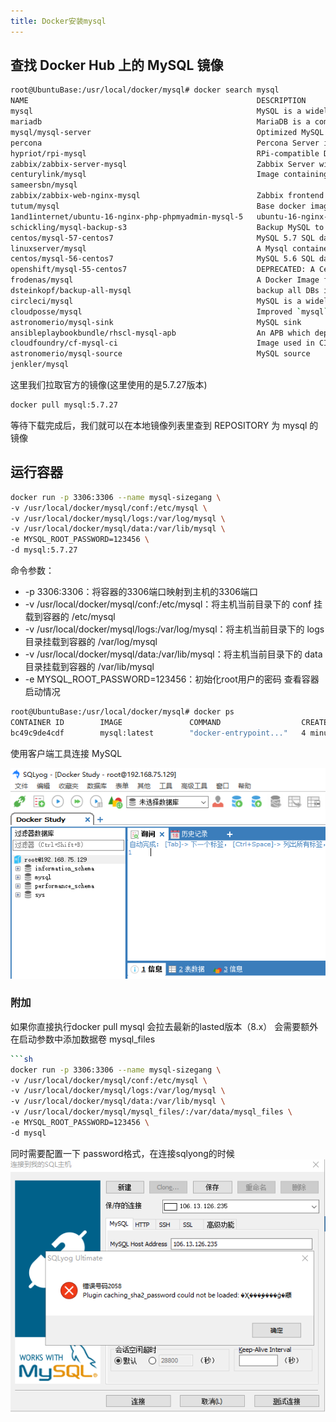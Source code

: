 ```yaml
---
title: Docker安装mysql
---
```

## 查找 Docker Hub 上的 MySQL 镜像
```sh 
root@UbuntuBase:/usr/local/docker/mysql# docker search mysql
NAME                                                   DESCRIPTION                                     STARS               OFFICIAL            AUTOMATED
mysql                                                  MySQL is a widely used, open-source relati...   5177                [OK]                
mariadb                                                MariaDB is a community-developed fork of M...   1602                [OK]                
mysql/mysql-server                                     Optimized MySQL Server Docker images. Crea...   361                                     [OK]
percona                                                Percona Server is a fork of the MySQL rela...   298                 [OK]                
hypriot/rpi-mysql                                      RPi-compatible Docker Image with Mysql          72                                      
zabbix/zabbix-server-mysql                             Zabbix Server with MySQL database support       62                                      [OK]
centurylink/mysql                                      Image containing mysql. Optimized to be li...   53                                      [OK]
sameersbn/mysql                                                                                        48                                      [OK]
zabbix/zabbix-web-nginx-mysql                          Zabbix frontend based on Nginx web-server ...   36                                      [OK]
tutum/mysql                                            Base docker image to run a MySQL database ...   27                                      
1and1internet/ubuntu-16-nginx-php-phpmyadmin-mysql-5   ubuntu-16-nginx-php-phpmyadmin-mysql-5          17                                      [OK]
schickling/mysql-backup-s3                             Backup MySQL to S3 (supports periodic back...   16                                      [OK]
centos/mysql-57-centos7                                MySQL 5.7 SQL database server                   15                                      
linuxserver/mysql                                      A Mysql container, brought to you by Linux...   12                                      
centos/mysql-56-centos7                                MySQL 5.6 SQL database server                   6                                       
openshift/mysql-55-centos7                             DEPRECATED: A Centos7 based MySQL v5.5 ima...   6                                       
frodenas/mysql                                         A Docker Image for MySQL                        3                                       [OK]
dsteinkopf/backup-all-mysql                            backup all DBs in a mysql server                3                                       [OK]
circleci/mysql                                         MySQL is a widely used, open-source relati...   2                                       
cloudposse/mysql                                       Improved `mysql` service with support for ...   0                                       [OK]
astronomerio/mysql-sink                                MySQL sink                                      0                                       [OK]
ansibleplaybookbundle/rhscl-mysql-apb                  An APB which deploys RHSCL MySQL                0                                       [OK]
cloudfoundry/cf-mysql-ci                               Image used in CI of cf-mysql-release            0                                       
astronomerio/mysql-source                              MySQL source                                    0                                       [OK]
jenkler/mysql                   
```
这里我们拉取官方的镜像(这里使用的是5.7.27版本)
```sh 
docker pull mysql:5.7.27
```
等待下载完成后，我们就可以在本地镜像列表里查到 REPOSITORY 为 mysql 的镜像
## 运行容器
```sh 
docker run -p 3306:3306 --name mysql-sizegang \
-v /usr/local/docker/mysql/conf:/etc/mysql \
-v /usr/local/docker/mysql/logs:/var/log/mysql \
-v /usr/local/docker/mysql/data:/var/lib/mysql \
-e MYSQL_ROOT_PASSWORD=123456 \
-d mysql:5.7.27
```
命令参数：

* -p 3306:3306：将容器的3306端口映射到主机的3306端口
* -v /usr/local/docker/mysql/conf:/etc/mysql：将主机当前目录下的 conf 挂载到容器的 /etc/mysql
* -v /usr/local/docker/mysql/logs:/var/log/mysql：将主机当前目录下的 logs 目录挂载到容器的 /var/log/mysql
* -v /usr/local/docker/mysql/data:/var/lib/mysql：将主机当前目录下的 data 目录挂载到容器的 /var/lib/mysql
* -e MYSQL\_ROOT\_PASSWORD=123456：初始化root用户的密码
查看容器启动情况

```sh 
root@UbuntuBase:/usr/local/docker/mysql# docker ps
CONTAINER ID        IMAGE               COMMAND                  CREATED             STATUS              PORTS                    NAMES
bc49c9de4cdf        mysql:latest        "docker-entrypoint..."   4 minutes ago       Up 4 minutes        0.0.0.0:3306->3306/tcp   mysql
```
使用客户端工具连接 MySQL

![mysql1](/img/dockerinstall/mysql1.png)


### 附加
如果你直接执行docker pull mysql 会拉去最新的lasted版本（8.x）
会需要额外在启动参数中添加数据卷 mysql_files 
```sh 
```sh 
docker run -p 3306:3306 --name mysql-sizegang \
-v /usr/local/docker/mysql/conf:/etc/mysql \
-v /usr/local/docker/mysql/logs:/var/log/mysql \
-v /usr/local/docker/mysql/data:/var/lib/mysql \
-v /usr/local/docker/mysql/mysql_files/:/var/data/mysql_files \
-e MYSQL_ROOT_PASSWORD=123456 \
-d mysql
```

同时需要配置一下
password格式，在连接sqlyong的时候
![mysql1](/img/dockerinstall/mysql2.png)